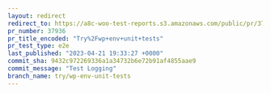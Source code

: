 ```yaml
---
layout: redirect
redirect_to: https://a8c-woo-test-reports.s3.amazonaws.com/public/pr/37936/e2e/index.html
pr_number: 37936
pr_title_encoded: "Try%2Fwp+env+unit+tests"
pr_test_type: e2e
last_published: "2023-04-21 19:33:27 +0000"
commit_sha: 9432c972269336a1a34732b6e72b91af4855aae9
commit_message: "Test Logging"
branch_name: try/wp-env-unit-tests
---
```

